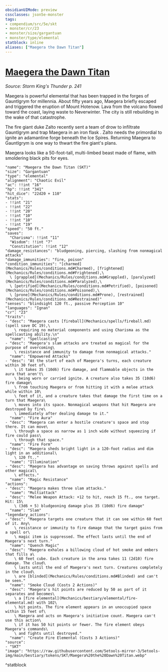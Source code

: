 ```yaml
---
obsidianUIMode: preview
cssclasses: json5e-monster
tags:
- compendium/src/5e/skt
- monster/cr/23
- monster/size/gargantuan
- monster/type/elemental
statblock: inline
aliases: ["Maegera the Dawn Titan"]
---
```

# [Maegera the Dawn Titan](Mechanics\bestiary\npc/maegera-the-dawn-titan-skt.md)
*Source: Storm King's Thunder p. 241*  

Maegera is powerful elemental that has been trapped in the forges of Gauntlgrym for millennia. About fifty years ago, Maegera briefly escaped and triggered the eruption of Mount Hotenow. Lava from the volcano flowed toward the coast, laying waste to Neverwinter. The city is still rebuilding in the wake of that catastrophe.

The fire giant duke Zalto recently sent a team of drow to infiltrate Gauntlgrym and trap Maegera in an iron flask . Zalto needs the primordial to ignite an adamantine forge beneath the Ice Spires. Returning Maegera to Gauntlgrym is one way to thwart the fire giant's plans.

Maegera looks like a 50-foot-tall, multi-limbed beast made of flame, with smoldering black pits for eyes.

```statblock
"name": "Maegera the Dawn Titan (SKT)"
"size": "Gargantuan"
"type": "elemental"
"alignment": "Chaotic Evil"
"ac": !!int "16"
"hp": !!int "341"
"hit_dice": "22d20 + 110"
"stats":
- !!int "21"
- !!int "22"
- !!int "20"
- !!int "10"
- !!int "10"
- !!int "19"
"speed": "50 ft."
"saves":
  "Charisma": !!int "11"
  "Wisdom": !!int "7"
  "Constitution": !!int "12"
"damage_resistances": "bludgeoning, piercing, slashing from nonmagical attacks"
"damage_immunities": "fire, poison"
"condition_immunities": "[charmed](Mechanics/Rules/conditions.md#Charmed), [frightened](Mechanics/Rules/conditions.md#Frightened),\
  \ [grappled](Mechanics/Rules/conditions.md#Grappled), [paralyzed](Mechanics/Rules/conditions.md#Paralyzed),\
  \ [petrified](Mechanics/Rules/conditions.md#Petrified), [poisoned](Mechanics/Rules/conditions.md#Poisoned),\
  \ [prone](Mechanics/Rules/conditions.md#Prone), [restrained](Mechanics/Rules/conditions.md#Restrained)"
"senses": "blindsight 120 ft., passive Perception 10"
"languages": "Ignan"
"cr": "23"
"traits":
- "desc": "Maegera casts [fireball](Mechanics/spells/fireball.md) (spell save DC 19),\
    \ requiring no material components and using Charisma as the spellcasting ability.\n"
  "name": "Spellcasting"
- "desc": "Maegera's slam attacks are treated as magical for the purpose of overcoming\
    \ resistance and immunity to damage from nonmagical attacks."
  "name": "Empowered Attacks"
- "desc": "At the start of each of Maegera's turns, each creature within 30 feet of\
    \ it takes 35 (10d6) fire damage, and flammable objects in the aura that aren't\
    \ being worn or carried ignite. A creature also takes 35 (10d6) fire damage\
    \ from touching Maegera or from hitting it with a melee attack while within 10\
    \ feet of it, and a creature takes that damage the first time on a turn that Maegera\
    \ moves into its space. Nonmagical weapons that hit Maegera are destroyed by fire\
    \ immediately after dealing damage to it."
  "name": "Fire Aura"
- "desc": "Maegera can enter a hostile creature's space and stop there. It can move\
    \ through a space as narrow as 1 inch wide without squeezing if fire could pass\
    \ through that space."
  "name": "Fire Form"
- "desc": "Maegera sheds bright light in a 120-foot radius and dim light in an additional\
    \ 120 ft.."
  "name": "Illumination"
- "desc": "Maegera has advantage on saving throws against spells and other magical\
    \ effects."
  "name": "Magic Resistance"
"actions":
- "desc": "Maegera makes three slam attacks."
  "name": "Multiattack"
- "desc": "Melee Weapon Attack: +12 to hit, reach 15 ft., one target. Hit: 15\
    \ (3d6 + 5) bludgeoning damage plus 35 (10d6) fire damage"
  "name": "Slam"
"legendary_actions":
- "desc": "Maegera targets one creature that it can see within 60 feet of it. Any\
    \ resistance or immunity to fire damage that the target gains from a spell or\
    \ magic item is suppressed. The effect lasts until the end of Maegera's next turn."
  "name": "Quench Magic"
- "desc": "Maegera exhales a billowing cloud of hot smoke and embers that fills a\
    \ 60 feet cube. Each creature in the area takes 11 (2d10) fire damage. The cloud\
    \ lasts until the end of Maegera's next turn. Creatures completely in the cloud\
    \ are [blinded](Mechanics/Rules/conditions.md#Blinded) and can't be seen."
  "name": "Smoke Cloud (Costs 2 Actions)"
- "desc": "Maegera's hit points are reduced by 50 as part of it separates and becomes\
    \ a [fire elemental](Mechanics/bestiary/elemental/fire-elemental.md) with 102\
    \ hit points. The fire element appears in an unoccupied space within 15 feet of\
    \ Maegera and acts on Maegera's initiative count. Maegera can't use this action\
    \ if it has 50 hit points or fewer. The fire element obeys Maegera's commands\
    \ and fights until destroyed."
  "name": "Create Fire Elemental (Costs 3 Actions)"
"source":
- "SKT"
"image": "https://raw.githubusercontent.com/5etools-mirror-3/5etools-img/main/bestiary/tokens/SKT/Maegera%20the%20Dawn%20Titan.webp"
```
^statblock